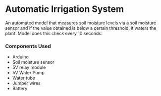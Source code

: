 <h1> Automatic Irrigation System </h1>

An automated model that measures soil moisture levels via a soil moisture sensor and if the value obtained is below a certain
threshold, it waters the plant. Model does this check every 10 seconds.

<h3> Components Used </h3>
<ul>
    <li> Arduino </li>
    <li> Soil moisture sensor </li>
    <li> 5V relay module </li>
    <li> 5V Water Pump </li>
    <li> Water tube </li>
    <li> Jumper wires </li>
    <li> Battery </li>
</ul>